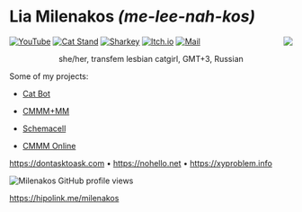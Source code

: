 # Lia Milenakos *(me-lee-nah-kos)*

<img align="right" src="https://github-readme-stats.vercel.app/api?username=milena-kos">

[![YouTube](https://img.shields.io/badge/YouTube-FF0000?logo=youtube&logoColor=white)](https://youtube.com/@Milenakos)
[![Cat Stand](https://img.shields.io/badge/Cat%20Stand-5865F2?logo=discord&logoColor=white)](https://discord.gg/cat-stand-966586000417619998)
[![Sharkey](https://img.shields.io/badge/Fedi-DB6072?logo=wireshark&logoColor=white)](https://catgirl.center/@milenakos)
[![Itch.io](https://img.shields.io/badge/itch.io-FA5C5C?logo=itchdotio&logoColor=white)](https://milenakos.itch.io)
[![Mail](https://img.shields.io/badge/Mail-D14836?logo=gmail&logoColor=white)](mailto:lia@minkos.lol)

<p align="center">
she/her, transfem lesbian catgirl, GMT+3, Russian
</p>

Some of my projects:

- [Cat Bot](https://github.com/milena-kos/cat-bot)

- [CMMM+MM](https://milenakos.itch.io/cmmm-plus-milenakos-mod)

- [Schemacell](https://milenakos.itch.io/schemacell)

- [CMMM Online](https://milenakos.itch.io/cmmm-online)

https://dontasktoask.com • https://nohello.net • https://xyproblem.info

![Milenakos GitHub profile views](https://komarev.com/ghpvc/?username=milena-kos&label=Profile%20views&color=4f94ef)


https://hipolink.me/milenakos
